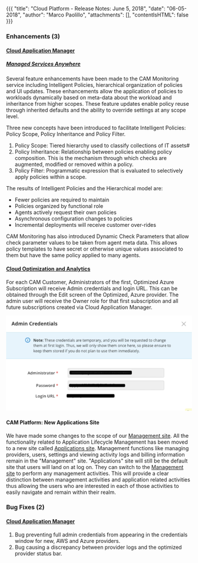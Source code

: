 {{{
"title": "Cloud Platform - Release Notes: June 5, 2018",
"date": "06-05-2018",
"author": "Marco Paolillo",
"attachments": [],
"contentIsHTML": false
}}}

### Enhancements (3)

#### [Cloud Application Manager](//www.ctl.io/cloud-application-manager/)

##### [Managed Services Anywhere](//www.ctl.io//cloud-application-manager/managed-services-anywhere/)

Several feature enhancements have been made to the CAM Monitoring service including Intelligent Policies, hierarchical organization of policies and UI updates. These enhancements allow the application of policies to workloads dynamically based on meta-data about the workload and inheritance from higher scopes. These feature updates enable policy reuse through inherited defaults and the ability to override settings at any scope level.

Three new concepts have been introduced to facilitate Intelligent Policies: Policy Scope, Policy Inheritance and Policy Filter.

1. Policy Scope: Tiered hierarchy used to classify collections of IT assets#
2. Policy Inheritance: Relationship between policies enabling policy composition. This is the mechanism through which checks are augmented, modified or removed within a policy.
3. Policy Filter: Programmatic expression that is evaluated to selectively apply policies within a scope.

The results of Intelligent Policies and the Hierarchical model are:
   * Fewer policies are required to maintain
   * Policies organized by functional role
   * Agents actively request their own policies
   * Asynchronous configuration changes to policies
   * Incremental deployments will receive customer over-rides

CAM Monitoring has also introduced Dynamic Check Parameters that allow check parameter values to be taken from agent meta data. This allows policy templates to have secret or otherwise unique values associated to them but have the same policy applied to many agents.

#### [Cloud Optimization and Analytics](//www.ctl.io/cloud-application-manager/cloud-optimization/)

For each CAM Customer, Administrators of the first, Optimized Azure Subscription will receive Admin credentials and login URL. This can be obtained through the Edit screen of the Optimized, Azure provider. The admin user will receive the Owner role for that first subscription and all future subscriptions created via Cloud Application Manager.

![Admin Credentials](../../images/Admin-Creds.png)

#### CAM Platform: New Applications Site

We have made some changes to the scope of our [Management site](https://account.cam.ctl.io/#/overview). All the functionality related to Application Lifecycle Management has been moved to a new site called [Applications site](https://cam.ctl.io/#/dashboard). Management functions like managing providers, users, settings and viewing activity logs and billing information remain in the "Management" site. "Applications" site will still be the default site that users will land on at log on. They can switch to the [Management site](https://account.cam.ctl.io/#/overview) to perform any management activities. This will provide a clear distinction between management activities and application related activities thus allowing the users who are interested in each of those activities to easily navigate and remain within their realm.

### Bug Fixes (2)

#### [Cloud Application Manager](//www.ctl.io/cloud-application-manager/)

1. Bug preventing full admin credentials from appearing in the credentials window for new, AWS and Azure providers.
2. Bug causing a discrepancy between provider logs and the optimized provider status bar.
